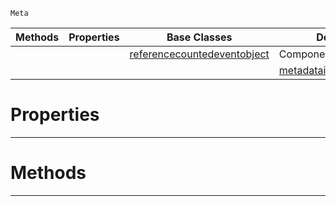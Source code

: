  `Meta`

|Methods|Properties|Base Classes|Derived Classes|
|---|---|---|---|
| | |[referencecountedeventobject](https://github.com/zeroengineteam/ZeroDocs/code_reference/class_reference/referencecountedeventobject.markdown)|ComponentMetaDataInheritance|
| | | |[metadatainheritanceroot](https://github.com/zeroengineteam/ZeroDocs/code_reference/class_reference/metadatainheritanceroot.markdown)|


 #  Properties


---  
 #  Methods


---  
 

 